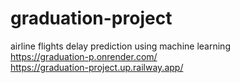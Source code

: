 # graduation-project
airline flights delay prediction using machine learning  
https://graduation-p.onrender.com/  
https://graduation-project.up.railway.app/
